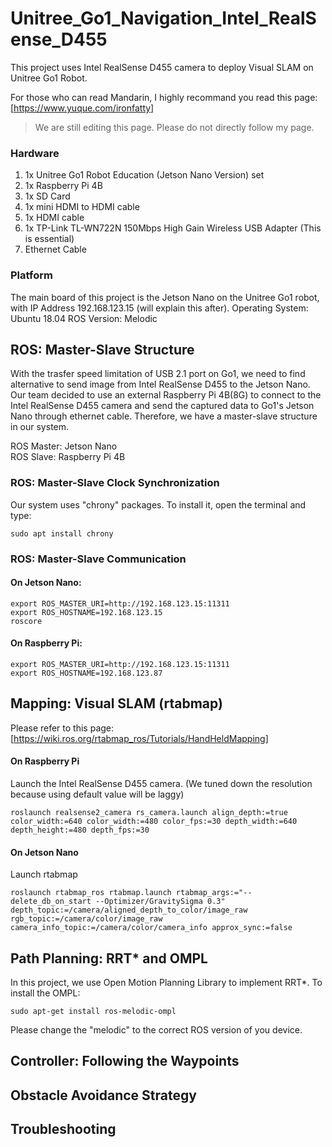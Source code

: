 # Unitree_Go1_Navigation_Intel_RealSense_D455
This project uses Intel RealSense D455 camera to deploy Visual SLAM on Unitree Go1 Robot.

For those who can read Mandarin, I highly recommand you read this page:
[https://www.yuque.com/ironfatty]

> We are still editing this page. Please do not directly follow my page.

### Hardware
1. 1x Unitree Go1 Robot Education (Jetson Nano Version) set
2. 1x Raspberry Pi 4B
3. 1x SD Card
4. 1x mini HDMI to HDMI cable
5. 1x HDMI cable
6. 1x TP-Link TL-WN722N 150Mbps High Gain Wireless USB Adapter (This is essential)
7. Ethernet Cable

### Platform
The main board of this project is the Jetson Nano on the Unitree Go1 robot, with IP Address 192.168.123.15 (will explain this after).
Operating System: Ubuntu 18.04
ROS Version: Melodic

## ROS: Master-Slave Structure
With the trasfer speed limitation of USB 2.1 port on Go1, we need to find alternative to send image from Intel RealSense D455 to the Jetson Nano. Our team decided to use an external Raspberry Pi 4B(8G) to connect to the Intel RealSense D455 camera and send the captured data to Go1's Jetson Nano through ethernet cable. Therefore, we have a master-slave structure in our system.

ROS Master: Jetson Nano <br>
ROS Slave: Raspberry Pi 4B

### ROS: Master-Slave Clock Synchronization
Our system uses "chrony" packages. To install it, open the terminal and type:
```
sudo apt install chrony
```

### ROS: Master-Slave Communication
#### On Jetson Nano:
```
export ROS_MASTER_URI=http://192.168.123.15:11311
export ROS_HOSTNAME=192.168.123.15
roscore
```
#### On Raspberry Pi:
```
export ROS_MASTER_URI=http://192.168.123.15:11311
export ROS_HOSTNAME=192.168.123.87
```

## Mapping: Visual SLAM (rtabmap)
Please refer to this page: [https://wiki.ros.org/rtabmap_ros/Tutorials/HandHeldMapping]

#### On Raspberry Pi
Launch the Intel RealSense D455 camera. (We tuned down the resolution because using default value will be laggy)
```
roslaunch realsense2_camera rs_camera.launch align_depth:=true color_width:=640 color_width:=480 color_fps:=30 depth_width:=640 depth_height:=480 depth_fps:=30
```

#### On Jetson Nano
Launch rtabmap 
```
roslaunch rtabmap_ros rtabmap.launch rtabmap_args:="--delete_db_on_start --Optimizer/GravitySigma 0.3" depth_topic:=/camera/aligned_depth_to_color/image_raw rgb_topic:=/camera/color/image_raw camera_info_topic:=/camera/color/camera_info approx_sync:=false
```

## Path Planning: RRT* and OMPL
In this project, we use Open Motion Planning Library to implement RRT*.
To install the OMPL:
```
sudo apt-get install ros-melodic-ompl
```
Please change the "melodic" to the correct ROS version of you device.

## Controller: Following the Waypoints

## Obstacle Avoidance Strategy

## Troubleshooting


